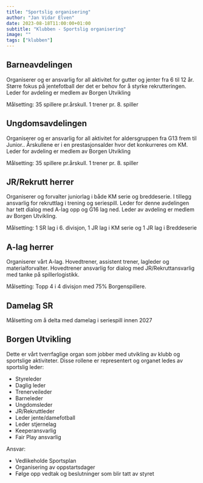 ```yaml
---
title: "Sportslig organisering"
author: "Jan Vidar Elven"
date: 2023-08-18T11:00:00+01:00
subtitle: "Klubben - Sportslig organisering"
image: ""
tags: ["klubben"]
---
```


## Barneavdelingen

Organiserer og er ansvarlig for all aktivitet for gutter og jenter fra 6 til 12 år. Større fokus på jentefotball der det er behov for å styrke rekrutteringen. Leder for avdeling er medlem av Borgen Utvikling

Målsetting: 35 spillere pr.årskull. 1 trener pr. 8. spiller

## Ungdomsavdelingen

Organiserer og er ansvarlig for all aktivitet for aldersgruppen fra G13 frem til Junior.. Årskullene er i en prestasjonsalder hvor det konkurreres om KM. Leder for avdeling er medlem av Borgen Utvikling

Målsetting: 35 spillere pr.årskull. 1 trener pr. 8. spiller

## JR/Rekrutt herrer

Organiserer og forvalter juniorlag i både KM serie og breddeserie. I tillegg ansvarlig for rekruttlag i trening og seriespill. Leder for denne avdelingen har tett dialog med A-lag opp og G16 lag ned. Leder av avdeling er medlem av Borgen Utvikling.

Målsetting: 1 SR lag i 6. divisjon, 1 JR lag i KM serie og 1 JR lag i Breddeserie

## A-lag herrer

Organiserer vårt A-lag. Hovedtrener, assistent trener, lagleder og materialforvalter. Hovedtrener ansvarlig for dialog med JR/Rekruttansvarlig med tanke på spillerlogistikk.

Målsetting: Topp 4 i 4 divisjon med 75% Borgenspillere.

## Damelag SR

Målsetting om å delta med damelag i seriespill innen 2027

## Borgen Utvikling

Dette er vårt tverrfaglige organ som jobber med utvikling av klubb og sportslige aktiviteter. Disse rollene er representert og organet ledes av sportslig leder:

- Styreleder
- Daglig leder
- Trenerveileder
- Barneleder
- Ungdomsleder
- JR/Rekruttleder
- Leder jente/damefotball
- Leder stjernelag
- Keeperansvarlig
- Fair Play ansvarlig

Ansvar:

- Vedlikeholde Sportsplan
- Organisering av oppstartsdager
- Følge opp vedtak og beslutninger som blir tatt av styret